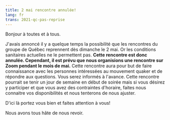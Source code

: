 ```yaml
---
title: 2 mai rencontre annulée!
lang: fr
trans: 2021-qc-pas-reprise
---
```

Bonjour à toutes et à tous.

J'avais annoncé il y a quelque temps la possibilité que les rencontres du groupe de Québec reprennent dès dimanche le 2 mai. Or les conditions sanitaires actuelles ne le permettent pas. **Cette rencontre est donc annulée. Cependant, il est prévu que nous organisions une rencontre sur Zoom pendant le mois de mai.** Cette rencontre aura pour but de faire connaissance avec les personnes intéressées au mouvement quaker et de répondre aux questions. Vous serez informés à l'avance. Cette rencontre pourrait se tenir un jour de semaine en début de soirée mais si vous désirez y participer et que vous avez des contraintes d'horaire, faites nous connaitre vos disponibilités et nous tenterons de nous ajuster.

D'ici là portez vous bien et faites attention à vous!

Nous avons tous hâte de nous revoir.

